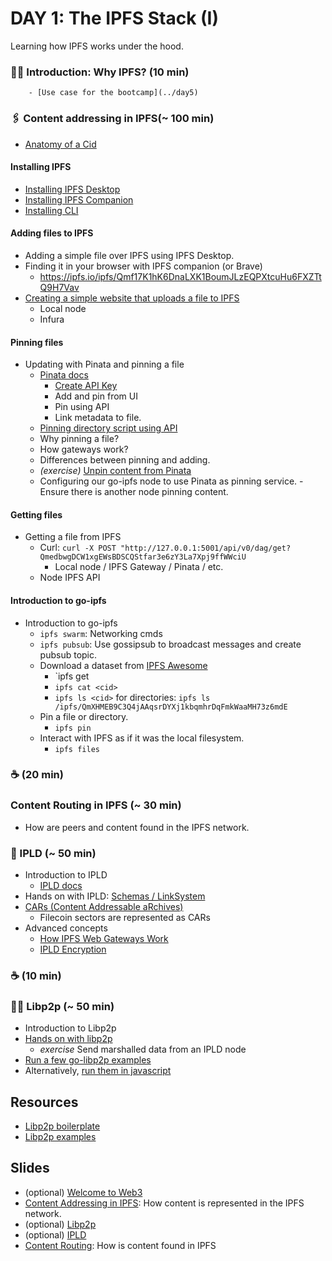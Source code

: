 # DAY 1: The IPFS Stack (I)
Learning how IPFS works under the hood.

### 🤷‍♂️ Introduction: Why IPFS? (10 min)
        - [Use case for the bootcamp](../day5)
### 🖇️ Content addressing in IPFS(~ 100 min)
- [Anatomy of a Cid](https://cid.ipfs.io/)

#### Installing IPFS
- [Installing IPFS Desktop](https://docs.ipfs.io/install/ipfs-desktop/)
- [Installing IPFS Companion](https://docs.ipfs.io/install/ipfs-companion/)
- [Installing CLI](./ipfs/ipfs_install.md)

#### Adding files to IPFS
- Adding a simple file over IPFS using IPFS Desktop.
- Finding it in your browser with IPFS companion (or Brave)
  - https://ipfs.io/ipfs/Qmf17K1hK6DnaLXK1BoumJLzEQPXtcuHu6FXZTtQ9H7Vav
- [Creating a simple website that uploads a file to IPFS](./ipfs/ipfs-example)
  - Local node
  - Infura

#### Pinning files
- Updating with Pinata and pinning a file
  - [Pinata docs](https://docs.pinata.cloud/)
    - [Create API Key](https://app.pinata.cloud/keys)
    - Add and pin from UI
    - Pin using API
    - Link metadata to file. 
   - [Pinning directory script using API](./ipfs/pinata)
  - Why pinning a file?
  - How gateways work?
  - Differences between pinning and adding.
  - _(exercise)_ [Unpin content from Pinata](https://docs.pinata.cloud/api-pinning/unpin)
  - Configuring our go-ipfs node to use Pinata as pinning service.
        - Ensure there is another node pinning content.

#### Getting files
- Getting a file from IPFS
  - Curl: `curl -X POST "http://127.0.0.1:5001/api/v0/dag/get?QmedbwgDCW1xgEWsBDSCQStfar3e6zY3La7Xpj9ffWWciU`
    - Local node / IPFS Gateway / Pinata / etc.
  - Node IPFS API

#### Introduction to go-ipfs
- Introduction to go-ipfs
  - `ipfs swarm`: Networking cmds
  - `ipfs pubsub`: Use gossipsub to broadcast messages and create pubsub topic.
  - Download a dataset from [IPFS Awesome](http://awesome.ipfs.io.ipns.localhost:8080/datasets/)
    - `ipfs get <cid>
    - `ipfs cat <cid>`
    - `ipfs ls <cid>` for directories: `ipfs ls /ipfs/QmXHMEB9C3Q4jAAqsrDYXj1kbqmhrDqFmkWaaMH73z6mdE`
  - Pin a file or directory.
    - `ipfs pin`
  - Interact with IPFS as if it was the local filesystem.
    - `ipfs files`

### ☕ (20 min)

### Content Routing in IPFS (~ 30 min)
- How are peers and content found in the IPFS network.

### 📂 IPLD (~ 50 min)
- Introduction to IPLD
  - [IPLD docs](https://ipld.io/docs/)
- Hands on with IPLD: [Schemas / LinkSystem](./ipld)
- [CARs (Content Addressable aRchives)](https://ipld.io/specs/transport/car/)
  - Filecoin sectors are represented as CARs
- Advanced concepts
  - [How IPFS Web Gateways Work](https://ipld.io/docs/synthesis/how-ipfs-web-gateways-work/)
  - [IPLD Encryption](https://ipld.io/docs/synthesis/encryption/)

### ☕ (10 min)
### 🧑‍💻 Libp2p (~ 50 min)
- Introduction to Libp2p 
- [Hands on with libp2p](./libp2p)
  - _exercise_ Send marshalled data from an IPLD node
- [Run a few go-libp2p examples](https://github.com/libp2p/go-libp2p/tree/master/examples)
- Alternatively, [run them in javascript](https://github.com/libp2p/js-libp2p/tree/master/examples)

## Resources
- [Libp2p boilerplate](https://github.com/adlrocha/libp2p-boilerplate)
- [Libp2p examples](https://github.com/libp2p/go-libp2p/tree/master/examples)

## Slides
- (optional) [Welcome to Web3](https://docs.google.com/presentation/d/1LvyOH1cqRNefbdLfVwg7raHMqbas0zE6UuQLT2MOTPI/edit#slide=id.gc7c539c017_1_0)
- [Content Addressing in IPFS](https://docs.google.com/presentation/d/1Ym2jGkQAnK4NftPYJPsffQKsxZoh5hf9o-PPsAxoAnw/edit#slide=id.gcbc13f3623_1_65): How content is represented in the IPFS network.
- (optional) [Libp2p](https://docs.google.com/presentation/d/190-e2PvZ9OPu3oLrT1j2Qf5RmWygV-7txpYrrcnip04/edit#slide=id.gd4931e17b8_0_4)
- (optional) [IPLD](https://docs.google.com/presentation/d/1-ZscY84fI_gncQn6H3IOLnL8Icr06a9aun8dgvKUGtM/edit#slide=id.gd94be6831b_1_315)
- [Content Routing](https://docs.google.com/presentation/d/15kzc0rEgOmFTKfcY17E6sjxRDGyqGt760wLTonTtomc/edit#slide=id.gca91fcfd49_0_0): How is content found in IPFS
